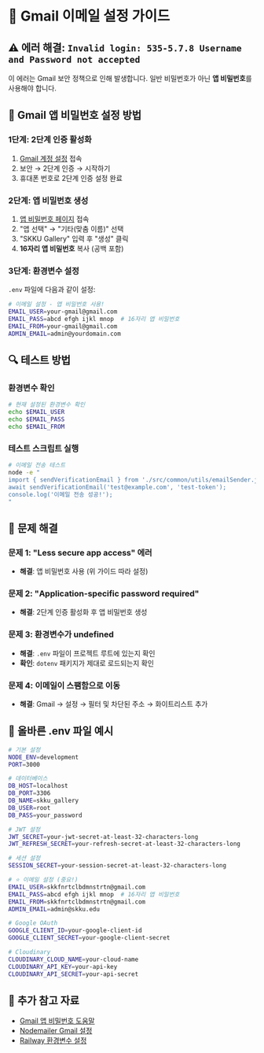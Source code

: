 # 📧 Gmail 이메일 설정 가이드

## ⚠️ 에러 해결: `Invalid login: 535-5.7.8 Username and Password not accepted`

이 에러는 Gmail 보안 정책으로 인해 발생합니다. 일반 비밀번호가 아닌 **앱 비밀번호**를 사용해야 합니다.

## 🔧 Gmail 앱 비밀번호 설정 방법

### 1단계: 2단계 인증 활성화
1. [Gmail 계정 설정](https://myaccount.google.com/) 접속
2. 보안 → 2단계 인증 → 시작하기
3. 휴대폰 번호로 2단계 인증 설정 완료

### 2단계: 앱 비밀번호 생성
1. [앱 비밀번호 페이지](https://myaccount.google.com/apppasswords) 접속
2. "앱 선택" → "기타(맞춤 이름)" 선택
3. "SKKU Gallery" 입력 후 "생성" 클릭
4. **16자리 앱 비밀번호** 복사 (공백 포함)

### 3단계: 환경변수 설정
`.env` 파일에 다음과 같이 설정:

```bash
# 이메일 설정 - 앱 비밀번호 사용!
EMAIL_USER=your-gmail@gmail.com
EMAIL_PASS=abcd efgh ijkl mnop  # 16자리 앱 비밀번호
EMAIL_FROM=your-gmail@gmail.com
ADMIN_EMAIL=admin@yourdomain.com
```

## 🔍 테스트 방법

### 환경변수 확인
```bash
# 현재 설정된 환경변수 확인
echo $EMAIL_USER
echo $EMAIL_PASS
echo $EMAIL_FROM
```

### 테스트 스크립트 실행
```bash
# 이메일 전송 테스트
node -e "
import { sendVerificationEmail } from './src/common/utils/emailSender.js';
await sendVerificationEmail('test@example.com', 'test-token');
console.log('이메일 전송 성공!');
"
```

## 🚫 문제 해결

### 문제 1: "Less secure app access" 에러
- **해결**: 앱 비밀번호 사용 (위 가이드 따라 설정)

### 문제 2: "Application-specific password required"
- **해결**: 2단계 인증 활성화 후 앱 비밀번호 생성

### 문제 3: 환경변수가 undefined
- **해결**: `.env` 파일이 프로젝트 루트에 있는지 확인
- **확인**: `dotenv` 패키지가 제대로 로드되는지 확인

### 문제 4: 이메일이 스팸함으로 이동
- **해결**: Gmail → 설정 → 필터 및 차단된 주소 → 화이트리스트 추가

## 📝 올바른 .env 파일 예시

```bash
# 기본 설정
NODE_ENV=development
PORT=3000

# 데이터베이스
DB_HOST=localhost
DB_PORT=3306
DB_NAME=skku_gallery
DB_USER=root
DB_PASS=your_password

# JWT 설정
JWT_SECRET=your-jwt-secret-at-least-32-characters-long
JWT_REFRESH_SECRET=your-refresh-secret-at-least-32-characters-long

# 세션 설정
SESSION_SECRET=your-session-secret-at-least-32-characters-long

# ⭐ 이메일 설정 (중요!)
EMAIL_USER=skkfnrtclbdmnstrtn@gmail.com
EMAIL_PASS=abcd efgh ijkl mnop  # 16자리 앱 비밀번호
EMAIL_FROM=skkfnrtclbdmnstrtn@gmail.com
ADMIN_EMAIL=admin@skku.edu

# Google OAuth
GOOGLE_CLIENT_ID=your-google-client-id
GOOGLE_CLIENT_SECRET=your-google-client-secret

# Cloudinary
CLOUDINARY_CLOUD_NAME=your-cloud-name
CLOUDINARY_API_KEY=your-api-key
CLOUDINARY_API_SECRET=your-api-secret
```

## 🔗 추가 참고 자료

- [Gmail 앱 비밀번호 도움말](https://support.google.com/accounts/answer/185833)
- [Nodemailer Gmail 설정](https://nodemailer.com/usage/using-gmail/)
- [Railway 환경변수 설정](https://docs.railway.app/deploy/variables)

